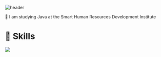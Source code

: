![header](https://capsule-render.vercel.app/api?type=rounded&&&color=timeGradient&animation=twinkling&text=Welcome!)


👋 I am studying Java at the Smart Human Resources Development Institute


# 💪 Skills
<img src="https://img.shields.io/badge/JavaScript-F7DF1E.svg?style=for-the-badge&logo=JavaScript&logoColor=white"/>


